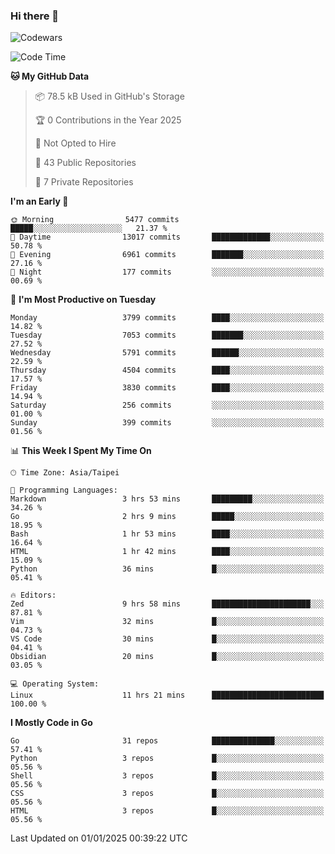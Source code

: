 ### Hi there 👋

![Codewars](https://www.codewars.com/users/omegaatt36/badges/small)

<!--START_SECTION:waka-->
![Code Time](http://img.shields.io/badge/Code%20Time-2%2C954%20hrs%2042%20mins-blue)

**🐱 My GitHub Data** 

> 📦 78.5 kB Used in GitHub's Storage 
 > 
> 🏆 0 Contributions in the Year 2025
 > 
> 🚫 Not Opted to Hire
 > 
> 📜 43 Public Repositories 
 > 
> 🔑 7 Private Repositories 
 > 
**I'm an Early 🐤** 

```text
🌞 Morning                5477 commits        █████░░░░░░░░░░░░░░░░░░░░   21.37 % 
🌆 Daytime                13017 commits       █████████████░░░░░░░░░░░░   50.78 % 
🌃 Evening                6961 commits        ███████░░░░░░░░░░░░░░░░░░   27.16 % 
🌙 Night                  177 commits         ░░░░░░░░░░░░░░░░░░░░░░░░░   00.69 % 
```
📅 **I'm Most Productive on Tuesday** 

```text
Monday                   3799 commits        ████░░░░░░░░░░░░░░░░░░░░░   14.82 % 
Tuesday                  7053 commits        ███████░░░░░░░░░░░░░░░░░░   27.52 % 
Wednesday                5791 commits        ██████░░░░░░░░░░░░░░░░░░░   22.59 % 
Thursday                 4504 commits        ████░░░░░░░░░░░░░░░░░░░░░   17.57 % 
Friday                   3830 commits        ████░░░░░░░░░░░░░░░░░░░░░   14.94 % 
Saturday                 256 commits         ░░░░░░░░░░░░░░░░░░░░░░░░░   01.00 % 
Sunday                   399 commits         ░░░░░░░░░░░░░░░░░░░░░░░░░   01.56 % 
```


📊 **This Week I Spent My Time On** 

```text
🕑︎ Time Zone: Asia/Taipei

💬 Programming Languages: 
Markdown                 3 hrs 53 mins       █████████░░░░░░░░░░░░░░░░   34.26 % 
Go                       2 hrs 9 mins        █████░░░░░░░░░░░░░░░░░░░░   18.95 % 
Bash                     1 hr 53 mins        ████░░░░░░░░░░░░░░░░░░░░░   16.64 % 
HTML                     1 hr 42 mins        ████░░░░░░░░░░░░░░░░░░░░░   15.09 % 
Python                   36 mins             █░░░░░░░░░░░░░░░░░░░░░░░░   05.41 % 

🔥 Editors: 
Zed                      9 hrs 58 mins       ██████████████████████░░░   87.81 % 
Vim                      32 mins             █░░░░░░░░░░░░░░░░░░░░░░░░   04.73 % 
VS Code                  30 mins             █░░░░░░░░░░░░░░░░░░░░░░░░   04.41 % 
Obsidian                 20 mins             █░░░░░░░░░░░░░░░░░░░░░░░░   03.05 % 

💻 Operating System: 
Linux                    11 hrs 21 mins      █████████████████████████   100.00 % 
```

**I Mostly Code in Go** 

```text
Go                       31 repos            ██████████████░░░░░░░░░░░   57.41 % 
Python                   3 repos             █░░░░░░░░░░░░░░░░░░░░░░░░   05.56 % 
Shell                    3 repos             █░░░░░░░░░░░░░░░░░░░░░░░░   05.56 % 
CSS                      3 repos             █░░░░░░░░░░░░░░░░░░░░░░░░   05.56 % 
HTML                     3 repos             █░░░░░░░░░░░░░░░░░░░░░░░░   05.56 % 
```




 Last Updated on 01/01/2025 00:39:22 UTC
<!--END_SECTION:waka-->

<!--
**omegaatt36/omegaatt36** is a ✨ _special_ ✨ repository because its `README.md` (this file) appears on your GitHub profile.

Here are some ideas to get you started:

- 🔭 I’m currently working on ...
- 🌱 I’m currently learning ...
- 👯 I’m looking to collaborate on ...
- 🤔 I’m looking for help with ...
- 💬 Ask me about ...
- 📫 How to reach me: ...
- 😄 Pronouns: ...
- ⚡ Fun fact: ...
-->
